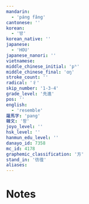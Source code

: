 ```yaml
---
mandarin:
  - 'páng fǎng'
cantonese: ''
korean:
  - '방'
korean_native: ''
japanese:
  - 'HOU'
japanese_nanori: ''
vietnamese:
middle_chinese_initial: 'pʰ'
middle_chinese_final: 'ɑŋ'
stroke_count: ''
radical: '彳'
skip_number: '1-3-4'
grade_level: '先進'
pos: ''
english:
  - 'resemble'
羅馬字: 'pang'
韓文: '팡'
joyo_level: ''
hsk_level: ''
hanmun_edu_level: ''
danayo_id: 7358
mc_id: 4178
graphemic_classification: '方'
stand_in: '彷徨'
aliases:
---
```


# Notes

